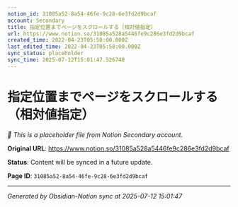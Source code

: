 ```yaml
---
notion_id: 31085a52-8a54-46fe-9c28-6e3fd2d9bcaf
account: Secondary
title: 指定位置までページをスクロールする（相対値指定）
url: https://www.notion.so/31085a528a5446fe9c286e3fd2d9bcaf
created_time: 2022-04-23T05:58:00.000Z
last_edited_time: 2022-04-23T05:58:00.000Z
sync_status: placeholder
sync_time: 2025-07-12T15:01:47.526748
---
```


# 指定位置までページをスクロールする（相対値指定）

*🔄 This is a placeholder file from Notion Secondary account.*

**Original URL**: https://www.notion.so/31085a528a5446fe9c286e3fd2d9bcaf

**Status**: Content will be synced in a future update.

**Page ID**: `31085a52-8a54-46fe-9c28-6e3fd2d9bcaf`

---

*Generated by Obsidian-Notion sync at 2025-07-12 15:01:47*
